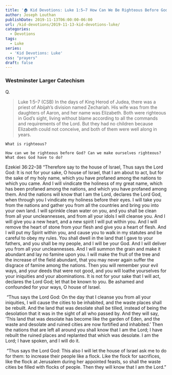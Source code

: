 ```yaml
---
title: '🏠 Kid Devotions: Luke 1:5–7 How Can We Be Righteous Before God?'
author: Joseph Louthan
publishDate: 2019-11-13T06:00:00-06:00
url: /kid-devotions/2019-11-13-kid-devotions-luke/
categories:
  - Devotions
tags:
  - Luke
series:
  - 'Kid Devotions: Luke'
css: "prayers"
draft: false
---
```


### Westminster Larger Catechism

Q.

>Luke 1:5–7 (CSB) In the days of King Herod of Judea, there was a priest of Abijah’s division named Zechariah. His wife was from the daughters of Aaron, and her name was Elizabeth.  Both were righteous in God’s sight, living without blame according to all the commands and requirements of the Lord.  But they had no children because Elizabeth could not conceive, and both of them were well along in years. 

```text
What is righteous?

How can we be righteous before God? Can we make ourselves righteous? What does God have to do?
```

Ezekiel 36:22–38 “Therefore say to the house of Israel, Thus says the Lord God: It is not for your sake, O house of Israel, that I am about to act, but for the sake of my holy name, which you have profaned among the nations to which you came. And I will vindicate the holiness of my great name, which has been profaned among the nations, and which you have profaned among them. And the nations will know that I am the Lord, declares the Lord God, when through you I vindicate my holiness before their eyes. I will take you from the nations and gather you from all the countries and bring you into your own land. I will sprinkle clean water on you, and you shall be clean from all your uncleannesses, and from all your idols I will cleanse you. And I will give you a new heart, and a new spirit I will put within you. And I will remove the heart of stone from your flesh and give you a heart of flesh. And I will put my Spirit within you, and cause you to walk in my statutes and be careful to obey my rules. You shall dwell in the land that I gave to your fathers, and you shall be my people, and I will be your God. And I will deliver you from all your uncleannesses. And I will summon the grain and make it abundant and lay no famine upon you. I will make the fruit of the tree and the increase of the field abundant, that you may never again suffer the disgrace of famine among the nations. Then you will remember your evil ways, and your deeds that were not good, and you will loathe yourselves for your iniquities and your abominations. It is not for your sake that I will act, declares the Lord God; let that be known to you. Be ashamed and confounded for your ways, O house of Israel.  

​		“Thus says the Lord God: On the day that I cleanse you from all your iniquities, I will cause the cities to be inhabited, and the waste places shall be rebuilt. And the land that was desolate shall be tilled, instead of being the desolation that it was in the sight of all who passed by. And they will say, ‘This land that was desolate has become like the garden of Eden, and the waste and desolate and ruined cities are now fortified and inhabited.’ Then the nations that are left all around you shall know that I am the Lord; I have rebuilt the ruined places and replanted that which was desolate. I am the Lord; I have spoken, and I will do it.  

​		“Thus says the Lord God: This also I will let the house of Israel ask me to do for them: to increase their people like a flock. Like the flock for sacrifices, like the flock at Jerusalem during her appointed feasts, so shall the waste cities be filled with flocks of people. Then they will know that I am the Lord.” 